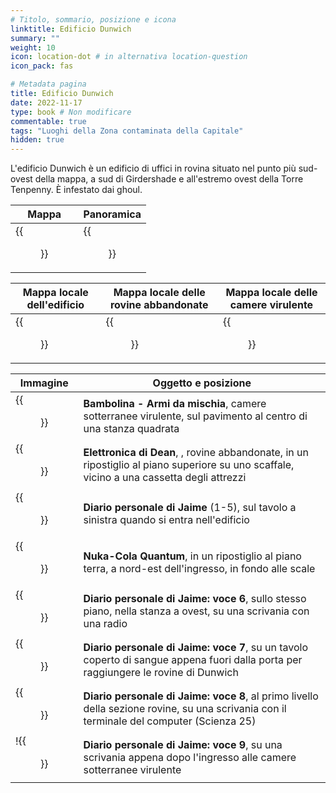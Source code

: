 ```yaml
---
# Titolo, sommario, posizione e icona
linktitle: Edificio Dunwich
summary: ""
weight: 10
icon: location-dot # in alternativa location-question
icon_pack: fas

# Metadata pagina
title: Edificio Dunwich
date: 2022-11-17
type: book # Non modificare
commentable: true
tags: "Luoghi della Zona contaminata della Capitale"
hidden: true
---
```




L'edificio Dunwich è un edificio di  uffici in rovina situato nel punto più sud-ovest della mappa, a sud di Girdershade e all'estremo ovest della Torre Tenpenny. È infestato dai ghoul.

| Mappa                                        | Panoramica                               |
| -------------------------------------------- | ---------------------------------------- |
| {{<figure src="Dunwich_Building_loc.webp">}} | {{<figure src="Dunwich_building.webp">}} |

| Mappa locale dell'edificio                         | Mappa locale delle rovine abbandonate              | Mappa locale delle camere virulente                   |
| -------------------------------------------------- | -------------------------------------------------- | ----------------------------------------------------- |
| {{<figure src="Dunwich_Building_Lobby_map.webp">}} | {{<figure src="Forsaken_Dunwich_Ruins_map.webp">}} | {{<figure src="DB_Virulent_Underchambers_map.webp">}} |


| Immagine                                                          | Oggetto e posizione                                                                                                                       |
| ----------------------------------------------------------------- | ----------------------------------------------------------------------------------------------------------------------------------------- |
| {{<figure src="DB_vu_MelWeap_bobblehead.webp">}}                  | **Bambolina - Armi da mischia**, camere sotterranee virulente, sul pavimento al centro di una stanza quadrata                       |
| {{<figure src="Dean's_Electronics_Dunwich_building.webp">}}       | **Elettronica di Dean**, , rovine abbandonate, in un ripostiglio al piano superiore su uno scaffale, vicino a una cassetta degli attrezzi                          |
| {{<figure src="Dunwich_Bld._Jaime's_personal_journal_1-5.webp">}} | **Diario personale di Jaime** (1-5), sul tavolo a sinistra quando si entra nell'edificio                                                  |
| {{<figure src="NCQ_Dunwich_Building.jpg">}}                       | **Nuka-Cola Quantum**,  in un ripostiglio al piano terra, a nord-est dell'ingresso, in fondo alle scale                                   |
| {{<figure src="Dunwich_Bld._Jaime's_personal_journal_6.jpg">}}    | **Diario personale di Jaime: voce 6**, sullo stesso piano, nella stanza a ovest, su una scrivania con una radio                           |
| {{<figure src="Dunwich_Bld._Jaime's_personal_journal_7.jpg">}}    | **Diario personale di Jaime: voce 7**, su un tavolo coperto di sangue appena fuori dalla porta per raggiungere le rovine di Dunwich       |
| {{<figure src="Dunwich_Bld._Jaime's_personal_journal_8.jpg">}}    | **Diario personale di Jaime: voce 8**, al primo livello della sezione rovine, su una scrivania con il terminale del computer (Scienza 25) |
| !{{<figure src="Dunwich_Bld._Jaime's_personal_journal_9.jpg">}}   | **Diario personale di Jaime: voce 9**, su una scrivania appena dopo l'ingresso alle camere sotterranee virulente                          |



